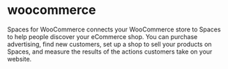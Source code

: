 # woocommerce
Spaces for WooCommerce connects your WooCommerce store to Spaces to help people discover your eCommerce shop. You can purchase advertising, find new customers, set up a shop to sell your products on Spaces, and measure the results of the actions customers take on your website.
